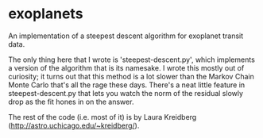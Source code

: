 # exoplanets
An implementation of a steepest descent algorithm for exoplanet transit data.

The only thing here that I wrote is 'steepest-descent.py', which implements a version of the algorithm
that is its namesake.  I wrote this mostly out of curiosity; it turns out that this method is a lot
slower than the Markov Chain Monte Carlo that's all the rage these days.  There's a neat little feature
in steepest-descent.py that lets you watch the norm of the residual slowly drop as the fit hones in
on the answer.

The rest of the code (i.e. most of it) is by Laura Kreidberg (http://astro.uchicago.edu/~kreidberg/).
